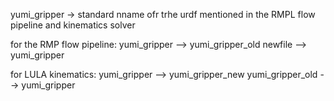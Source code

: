 yumi_gripper -> standard nname ofr trhe urdf mentioned in the RMPL flow pipeline and kinematics solver

for the RMP flow pipeline:
yumi_gripper --> yumi_gripper_old
newfile --> yumi_gripper

for LULA kinematics:
yumi_gripper --> yumi_gripper_new
yumi_gripper_old --> yumi_gripper

